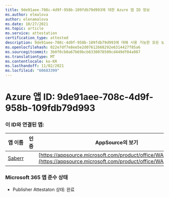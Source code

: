 ```yaml
---
title: 9de91aee-708c-4d9f-958b-109fdb79d993에 대한 Azure 앱 ID 정보
ms.author: elmalova
author: elenamalova
ms.date: 10/27/2021
ms.topic: article
ms.service: attestation
certification_type: attested
description: 9de91aee-708c-4d9f-958b-109fdb79d993에 대해 사용 가능한 모든 보안 및 규정 준수 정보입니다.
ms.openlocfilehash: 022e7df7e8ee5e2d07612668292e6314427f85a6
ms.sourcegitcommit: 3b0f0cb0a67b69bcb6330078509cd449df04a987
ms.translationtype: MT
ms.contentlocale: ko-KR
ms.lasthandoff: 11/02/2021
ms.locfileid: "60683399"
---
```

# <a name="azure-app-id-9de91aee-708c-4d9f-958b-109fdb79d993"></a>Azure 앱 ID: 9de91aee-708c-4d9f-958b-109fdb79d993


### <a name="apps-associated-with-this-id"></a>이 ID와 연결된 앱:
| **앱 이름** | **인증** | **AppSource의 보기** |
|--------------|---------------|-----------------------|
| [Saberr](https://docs.microsoft.com/microsoft-365-app-certification/forward/WA200001501) |  | [https://appsource.microsoft.com/product/office/WA200001501](https://appsource.microsoft.com/product/office/WA200001501) |

### <a name="microsoft-365-app-compliance-status"></a>Microsoft 365 앱 준수 상태
- Publisher Attestaton 상태: 완료
